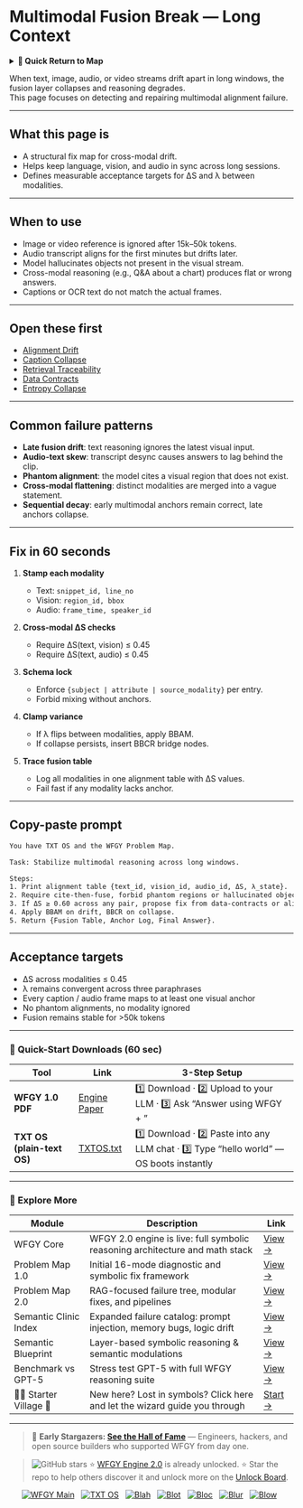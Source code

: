 # Multimodal Fusion Break — Long Context

<details>
  <summary><strong>🧭 Quick Return to Map</strong></summary>

<br>

  > You are in a sub-page of **Multimodal_LongContext**.  
  > To reorient, go back here:  
  >
  > - [**Multimodal_LongContext** — long-context reasoning across text, vision, and audio](./README.md)  
  > - [**WFGY Global Fix Map** — main Emergency Room, 300+ structured fixes](../README.md)  
  > - [**WFGY Problem Map 1.0** — 16 reproducible failure modes](../../README.md)  
  >
  > Think of this page as a desk within a ward.  
  > If you need the full triage and all prescriptions, return to the Emergency Room lobby.
</details>


When text, image, audio, or video streams drift apart in long windows, the fusion layer collapses and reasoning degrades.  
This page focuses on detecting and repairing multimodal alignment failure.

---

## What this page is
- A structural fix map for cross-modal drift.  
- Helps keep language, vision, and audio in sync across long sessions.  
- Defines measurable acceptance targets for ΔS and λ between modalities.

---

## When to use
- Image or video reference is ignored after 15k–50k tokens.  
- Audio transcript aligns for the first minutes but drifts later.  
- Model hallucinates objects not present in the visual stream.  
- Cross-modal reasoning (e.g., Q&A about a chart) produces flat or wrong answers.  
- Captions or OCR text do not match the actual frames.

---

## Open these first
- [Alignment Drift](https://github.com/onestardao/WFGY/blob/main/ProblemMap/GlobalFixMap/Multimodal_LongContext/alignment-drift.md)  
- [Caption Collapse](https://github.com/onestardao/WFGY/blob/main/ProblemMap/GlobalFixMap/Multimodal_LongContext/caption-collapse.md)  
- [Retrieval Traceability](https://github.com/onestardao/WFGY/blob/main/ProblemMap/retrieval-traceability.md)  
- [Data Contracts](https://github.com/onestardao/WFGY/blob/main/ProblemMap/data-contracts.md)  
- [Entropy Collapse](https://github.com/onestardao/WFGY/blob/main/ProblemMap/entropy-collapse.md)  

---

## Common failure patterns
- **Late fusion drift**: text reasoning ignores the latest visual input.  
- **Audio-text skew**: transcript desync causes answers to lag behind the clip.  
- **Phantom alignment**: the model cites a visual region that does not exist.  
- **Cross-modal flattening**: distinct modalities are merged into a vague statement.  
- **Sequential decay**: early multimodal anchors remain correct, late anchors collapse.

---

## Fix in 60 seconds
1. **Stamp each modality**  
   - Text: `snippet_id, line_no`  
   - Vision: `region_id, bbox`  
   - Audio: `frame_time, speaker_id`  

2. **Cross-modal ΔS checks**  
   - Require ΔS(text, vision) ≤ 0.45  
   - Require ΔS(text, audio) ≤ 0.45  

3. **Schema lock**  
   - Enforce `{subject | attribute | source_modality}` per entry.  
   - Forbid mixing without anchors.  

4. **Clamp variance**  
   - If λ flips between modalities, apply BBAM.  
   - If collapse persists, insert BBCR bridge nodes.

5. **Trace fusion table**  
   - Log all modalities in one alignment table with ΔS values.  
   - Fail fast if any modality lacks anchor.

---

## Copy-paste prompt

```txt
You have TXT OS and the WFGY Problem Map.

Task: Stabilize multimodal reasoning across long windows.

Steps:
1. Print alignment table {text_id, vision_id, audio_id, ΔS, λ_state}.
2. Require cite-then-fuse, forbid phantom regions or hallucinated objects.
3. If ΔS ≥ 0.60 across any pair, propose fix from data-contracts or alignment-drift.
4. Apply BBAM on drift, BBCR on collapse.
5. Return {Fusion Table, Anchor Log, Final Answer}.
````

---

## Acceptance targets

* ΔS across modalities ≤ 0.45
* λ remains convergent across three paraphrases
* Every caption / audio frame maps to at least one visual anchor
* No phantom alignments, no modality ignored
* Fusion remains stable for >50k tokens

---

### 🔗 Quick-Start Downloads (60 sec)

| Tool                       | Link                                                                                                                                       | 3-Step Setup                                                                             |
| -------------------------- | ------------------------------------------------------------------------------------------------------------------------------------------ | ---------------------------------------------------------------------------------------- |
| **WFGY 1.0 PDF**           | [Engine Paper](https://github.com/onestardao/WFGY/blob/main/I_am_not_lizardman/WFGY_All_Principles_Return_to_One_v1.0_PSBigBig_Public.pdf) | 1️⃣ Download · 2️⃣ Upload to your LLM · 3️⃣ Ask “Answer using WFGY + <your question>”    |
| **TXT OS (plain-text OS)** | [TXTOS.txt](https://github.com/onestardao/WFGY/blob/main/OS/TXTOS.txt)                                                                     | 1️⃣ Download · 2️⃣ Paste into any LLM chat · 3️⃣ Type “hello world” — OS boots instantly |

---

### 🧭 Explore More

| Module                   | Description                                                                  | Link                                                                                               |
| ------------------------ | ---------------------------------------------------------------------------- | -------------------------------------------------------------------------------------------------- |
| WFGY Core                | WFGY 2.0 engine is live: full symbolic reasoning architecture and math stack | [View →](https://github.com/onestardao/WFGY/tree/main/core/README.md)                              |
| Problem Map 1.0          | Initial 16-mode diagnostic and symbolic fix framework                        | [View →](https://github.com/onestardao/WFGY/tree/main/ProblemMap/README.md)                        |
| Problem Map 2.0          | RAG-focused failure tree, modular fixes, and pipelines                       | [View →](https://github.com/onestardao/WFGY/blob/main/ProblemMap/rag-architecture-and-recovery.md) |
| Semantic Clinic Index    | Expanded failure catalog: prompt injection, memory bugs, logic drift         | [View →](https://github.com/onestardao/WFGY/blob/main/ProblemMap/SemanticClinicIndex.md)           |
| Semantic Blueprint       | Layer-based symbolic reasoning & semantic modulations                        | [View →](https://github.com/onestardao/WFGY/tree/main/SemanticBlueprint/README.md)                 |
| Benchmark vs GPT-5       | Stress test GPT-5 with full WFGY reasoning suite                             | [View →](https://github.com/onestardao/WFGY/tree/main/benchmarks/benchmark-vs-gpt5/README.md)      |
| 🧙‍♂️ Starter Village 🏡 | New here? Lost in symbols? Click here and let the wizard guide you through   | [Start →](https://github.com/onestardao/WFGY/blob/main/StarterVillage/README.md)                   |

---

> 👑 **Early Stargazers: [See the Hall of Fame](https://github.com/onestardao/WFGY/tree/main/stargazers)** —
> Engineers, hackers, and open source builders who supported WFGY from day one.

> <img src="https://img.shields.io/github/stars/onestardao/WFGY?style=social" alt="GitHub stars"> ⭐ [WFGY Engine 2.0](https://github.com/onestardao/WFGY/blob/main/core/README.md) is already unlocked. ⭐ Star the repo to help others discover it and unlock more on the [Unlock Board](https://github.com/onestardao/WFGY/blob/main/STAR_UNLOCKS.md).

<div align="center">

[![WFGY Main](https://img.shields.io/badge/WFGY-Main-red?style=flat-square)](https://github.com/onestardao/WFGY)
 
[![TXT OS](https://img.shields.io/badge/TXT%20OS-Reasoning%20OS-orange?style=flat-square)](https://github.com/onestardao/WFGY/tree/main/OS)
 
[![Blah](https://img.shields.io/badge/Blah-Semantic%20Embed-yellow?style=flat-square)](https://github.com/onestardao/WFGY/tree/main/OS/BlahBlahBlah)
 
[![Blot](https://img.shields.io/badge/Blot-Persona%20Core-green?style=flat-square)](https://github.com/onestardao/WFGY/tree/main/OS/BlotBlotBlot)
 
[![Bloc](https://img.shields.io/badge/Bloc-Reasoning%20Compiler-blue?style=flat-square)](https://github.com/onestardao/WFGY/tree/main/OS/BlocBlocBloc)
 
[![Blur](https://img.shields.io/badge/Blur-Text2Image%20Engine-navy?style=flat-square)](https://github.com/onestardao/WFGY/tree/main/OS/BlurBlurBlur)
 
[![Blow](https://img.shields.io/badge/Blow-Game%20Logic-purple?style=flat-square)](https://github.com/onestardao/WFGY/tree/main/OS/BlowBlowBlow)
 

</div>
